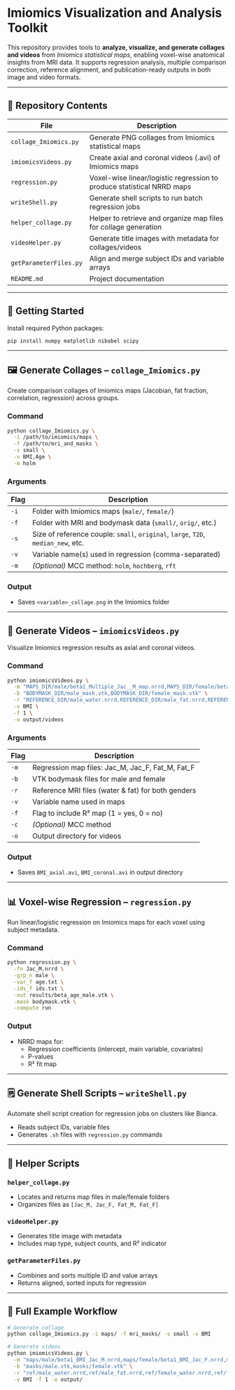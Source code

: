 # Imiomics Visualization and Analysis Toolkit

This repository provides tools to **analyze, visualize, and generate collages and videos** from *Imiomics statistical maps*, enabling voxel-wise anatomical insights from MRI data. It supports regression analysis, multiple comparison correction, reference alignment, and publication-ready outputs in both image and video formats.

---

## 📁 Repository Contents

| File | Description |
|------|-------------|
| `collage_Imiomics.py` | Generate PNG collages from Imiomics statistical maps |
| `imiomicsVideos.py` | Create axial and coronal videos (.avi) of Imiomics maps |
| `regression.py` | Voxel-wise linear/logistic regression to produce statistical NRRD maps |
| `writeShell.py` | Generate shell scripts to run batch regression jobs |
| `helper_collage.py` | Helper to retrieve and organize map files for collage generation |
| `videoHelper.py` | Generate title images with metadata for collages/videos |
| `getParameterFiles.py` | Align and merge subject IDs and variable arrays |
| `README.md` | Project documentation |

---

## 🚀 Getting Started

Install required Python packages:

```bash
pip install numpy matplotlib nibabel scipy
```

---

## 🖼 Generate Collages – `collage_Imiomics.py`

Create comparison collages of Imiomics maps (Jacobian, fat fraction, correlation, regression) across groups.

### Command

```bash
python collage_Imiomics.py \
  -i /path/to/imiomics/maps \
  -f /path/to/mri_and_masks \
  -s small \
  -v BMI,Age \
  -m holm
```

### Arguments

| Flag | Description |
|------|-------------|
| `-i` | Folder with Imiomics maps (`male/`, `female/`) |
| `-f` | Folder with MRI and bodymask data (`small/`, `orig/`, etc.) |
| `-s` | Size of reference couple: `small`, `original`, `large`, `T2D`, `median_new`, etc. |
| `-v` | Variable name(s) used in regression (comma-separated) |
| `-m` | *(Optional)* MCC method: `holm`, `hochberg`, `rft` |

### Output

- Saves `<variable>_collage.png` in the Imiomics folder

---

## 🎥 Generate Videos – `imiomicsVideos.py`

Visualize Imiomics regression results as axial and coronal videos.

### Command

```bash
python imiomicsVideos.py \
  -m "MAPS_DIR/male/beta1_Multiple_Jac__M_map.nrrd,MAPS_DIR/female/beta1_Multiple_Jac__F_map.nrrd,MAPS_DIR/male/beta1_Multiple_Fat__M_map.nrrd,MAPS_DIR/female/beta1_Multiple_Fat__F_map.nrrd" \
  -b "BODYMASK_DIR/male_mask.vtk,BODYMASK_DIR/female_mask.vtk" \
  -r "REFERENCE_DIR/male_water.nrrd,REFERENCE_DIR/male_fat.nrrd,REFERENCE_DIR/female_water.nrrd,REFERENCE_DIR/female_fat.nrrd" \
  -v BMI \
  -f 1 \
  -o output/videos
```

### Arguments

| Flag | Description |
|------|-------------|
| `-m` | Regression map files: Jac_M, Jac_F, Fat_M, Fat_F |
| `-b` | VTK bodymask files for male and female |
| `-r` | Reference MRI files (water & fat) for both genders |
| `-v` | Variable name used in maps |
| `-f` | Flag to include R² map (1 = yes, 0 = no) |
| `-c` | *(Optional)* MCC method |
| `-o` | Output directory for videos |

### Output

- Saves `BMI_axial.avi`, `BMI_coronal.avi` in output directory

---

## 📊 Voxel-wise Regression – `regression.py`

Run linear/logistic regression on Imiomics maps for each voxel using subject metadata.

### Command

```bash
python regression.py \
  -fn Jac_M.nrrd \
  -grp_n male \
  -var_f age.txt \
  -ids_f ids.txt \
  -out results/beta_age_male.vtk \
  -mask bodymask.vtk \
  -compute run
```

### Output

- NRRD maps for:
  - Regression coefficients (intercept, main variable, covariates)
  - P-values
  - R² fit map

---

## 🗒️ Generate Shell Scripts – `writeShell.py`

Automate shell script creation for regression jobs on clusters like Bianca.

- Reads subject IDs, variable files
- Generates `.sh` files with `regression.py` commands

---

## 🔧 Helper Scripts

### `helper_collage.py`
- Locates and returns map files in male/female folders
- Organizes files as `[Jac_M, Jac_F, Fat_M, Fat_F]`

### `videoHelper.py`
- Generates title image with metadata
- Includes map type, subject counts, and R² indicator

### `getParameterFiles.py`
- Combines and sorts multiple ID and value arrays
- Returns aligned, sorted inputs for regression

---

## 🔄 Full Example Workflow

```bash
# Generate collage
python collage_Imiomics.py -i maps/ -f mri_masks/ -s small -v BMI

# Generate videos
python imiomicsVideos.py \
  -m "maps/male/beta1_BMI_Jac_M.nrrd,maps/female/beta1_BMI_Jac_F.nrrd,maps/male/beta1_BMI_Fat_M.nrrd,maps/female/beta1_BMI_Fat_F.nrrd" \
  -b "masks/male.vtk,masks/female.vtk" \
  -r "ref/male_water.nrrd,ref/male_fat.nrrd,ref/female_water.nrrd,ref/female_fat.nrrd" \
  -v BMI -f 1 -o output/
```

